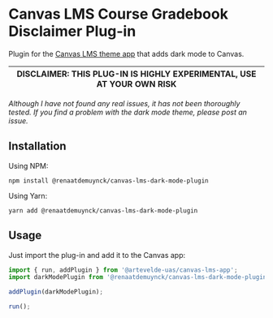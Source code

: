 # Canvas LMS Course Gradebook Disclaimer Plug-in

Plugin for the [Canvas LMS theme app](https://github.com/artevelde-uas/canvas-lms-app) that adds dark mode to Canvas.

| DISCLAIMER: THIS PLUG-IN IS HIGHLY EXPERIMENTAL, USE AT YOUR OWN RISK |
| --------------------------------------------------------------------- |

_Although I have not found any real issues, it has not been thoroughly tested. If you find a problem with the dark mode theme, please post an issue._

## Installation

Using NPM:

    npm install @renaatdemuynck/canvas-lms-dark-mode-plugin

Using Yarn:

    yarn add @renaatdemuynck/canvas-lms-dark-mode-plugin

## Usage

Just import the plug-in and add it to the Canvas app:

```javascript
import { run, addPlugin } from '@artevelde-uas/canvas-lms-app';
import darkModePlugin from '@renaatdemuynck/canvas-lms-dark-mode-plugin';

addPlugin(darkModePlugin);

run();
```
